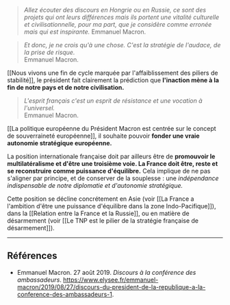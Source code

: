 >*Allez écouter des discours en Hongrie ou en Russie, ce sont des projets qui ont leurs différences mais ils portent une vitalité culturelle et civilisationnelle, pour ma part, que je considère comme erronée mais qui est inspirante.*
>Emmanuel Macron.

>*Et donc, je ne crois qu'à une chose. C'est la stratégie de l'audace, de la prise de risque.*<br/>
>Emmanuel Macron.

[[Nous vivons une fin de cycle marquée par l'affaiblissement des piliers de stabilité]], le président fait clairement la prédiction que **l'inaction mène à la fin de notre pays et de notre civilisation.**

>*L'esprit français c'est un esprit de résistance et une vocation à l'universel.*<br/>
>Emmanuel Macron.

[[La politique européenne du Président Macron est centrée sur le concept de souverraineté européenne]], il souhaite pouvoir **fonder une vraie autonomie stratégique européenne.** 

La position internationale française doit par ailleurs être de **promouvoir le multilatéralisme et d'être une troisième voie. La France doit être, reste et se reconstruire comme puissance d'équilibre.** Cela implique de ne pas s'aligner par principe, et de conserver de la souplesse : une *indépendance indispensable de notre diplomatie et d'autonomie stratégique.*

Cette position se décline concrétement en Asie (voir [[La France a l'ambition d'être une puissance d'équilibre dans la zone Indo-Pacifique]]), dans la [[Relation entre la France et la Russie]], ou en matière de désarmement (voir [[Le TNP est le pilier de la stratégie française de désarmement]]).

---

## Références

- Emmanuel Macron. 27 août 2019. _Discours à la conférence des ambassadeurs_. https://www.elysee.fr/emmanuel-macron/2019/08/27/discours-du-president-de-la-republique-a-la-conference-des-ambassadeurs-1.